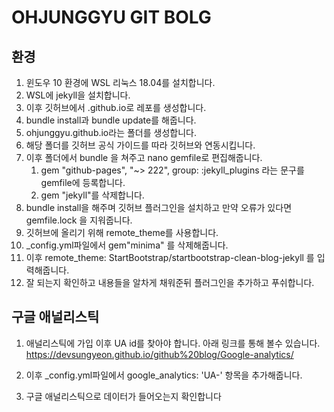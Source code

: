 # OHJUNGGYU GIT BOLG 
## 환경
1. 윈도우 10 환경에 WSL 리눅스 18.04를 설치합니다.
2. WSL에 jekyll을 설치합니다.
3. 이후 깃허브에서 <username>.github.io로 레포를 생성합니다.
4. bundle install과 bundle update를 해줍니다.
5. ohjunggyu.github.io라는 폴더를 생성합니다.
6. 해당 폴더를 깃허브 공식 가이드를 따라 깃허브와 연동시킵니다.
7. 이후 폴더에서 bundle 을 쳐주고 nano gemfile로 편집해줍니다.
   1. gem "github-pages", "~> 222", group: :jekyll_plugins 라는 문구를 gemfile에 등록합니다.
   2. gem "jekyll"를 삭제합니다.
8. bundle install을 해주며 깃허브 플러그인을 설치하고 만약 오류가 있다면 gemfile.lock 을 지워줍니다.
9. 깃허브에 올리기 위해 remote_theme를 사용합니다.
10. _config.yml파일에서  gem"minima" 를 삭제해줍니다.
11. 이후 remote_theme: StartBootstrap/startbootstrap-clean-blog-jekyll 를 입력해줍니다.
12. 잘 되는지 확인하고 내용들을 알차게 채워준뒤 플러그인을 추가하고 푸쉬합니다.

## 구글 애널리스틱
1. 애널리스틱에 가입 이후 UA id를 찾아야 합니다.
아래 링크를 통해 볼수 있습니다.
https://devsungyeon.github.io/github%20blog/Google-analytics/

2. 이후  _config.yml파일에서 google_analytics: 'UA-<ID>' 항목을 추가해줍니다. 
3. 구글 애널리스틱으로 데이터가 들어오는지 확인합니다
